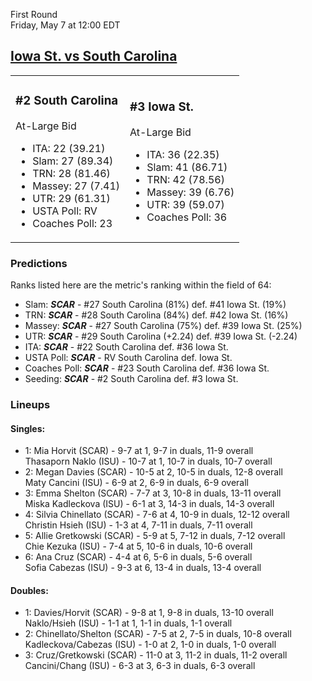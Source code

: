 First Round  
Friday, May 7 at 12:00 EDT
## [Iowa St. vs South Carolina](https://www.ncaa.com/game/5833669) 

<table><tr><td>  

### #2 South Carolina  

At-Large Bid  
- ITA: 22 (39.21)  
- Slam: 27 (89.34)  
- TRN: 28 (81.46)  
- Massey: 27 (7.41)  
- UTR: 29 (61.31)  
- USTA Poll: RV  
- Coaches Poll: 23  

</td><td>  

### #3 Iowa St.  

At-Large Bid  
- ITA: 36 (22.35)  
- Slam: 41 (86.71)  
- TRN: 42 (78.56)  
- Massey: 39 (6.76)  
- UTR: 39 (59.07)  
- Coaches Poll: 36  

</td></tr></table>  

 ### Predictions  

Ranks listed here are the metric's ranking within the field of 64:  
- Slam: ***SCAR*** - #27 South Carolina (81%) def. #41 Iowa St. (19%)  
- TRN: ***SCAR*** - #28 South Carolina (84%) def. #42 Iowa St. (16%)  
- Massey: ***SCAR*** - #27 South Carolina (75%) def. #39 Iowa St. (25%)  
- UTR: ***SCAR*** - #29 South Carolina (+2.24) def. #39 Iowa St. (-2.24)  
- ITA: ***SCAR*** - #22 South Carolina def. #36 Iowa St.  
- USTA Poll: ***SCAR*** - RV South Carolina def. Iowa St.  
- Coaches Poll: ***SCAR*** - #23 South Carolina def. #36 Iowa St.  
- Seeding: ***SCAR*** - #2 South Carolina def. #3 Iowa St.  

 ### Lineups  

 #### Singles:  
- 1: Mia Horvit (SCAR) - 9-7 at 1, 9-7 in duals, 11-9 overall  
    Thasaporn Naklo (ISU) - 10-7 at 1, 10-7 in duals, 10-7 overall  
- 2: Megan Davies (SCAR) - 10-5 at 2, 10-5 in duals, 12-8 overall  
    Maty Cancini (ISU) - 6-9 at 2, 6-9 in duals, 6-9 overall  
- 3: Emma Shelton (SCAR) - 7-7 at 3, 10-8 in duals, 13-11 overall  
    Miska Kadleckova (ISU) - 6-1 at 3, 14-3 in duals, 14-3 overall  
- 4: Silvia Chinellato (SCAR) - 7-6 at 4, 10-9 in duals, 12-12 overall  
    Christin Hsieh (ISU) - 1-3 at 4, 7-11 in duals, 7-11 overall  
- 5: Allie Gretkowski (SCAR) - 5-9 at 5, 7-12 in duals, 7-12 overall  
    Chie Kezuka (ISU) - 7-4 at 5, 10-6 in duals, 10-6 overall  
- 6: Ana Cruz (SCAR) - 4-4 at 6, 5-6 in duals, 5-6 overall  
    Sofia Cabezas (ISU) - 9-3 at 6, 13-4 in duals, 13-4 overall  

 #### Doubles:  
- 1: Davies/Horvit (SCAR) - 9-8 at 1, 9-8 in duals, 13-10 overall  
    Naklo/Hsieh (ISU) - 1-1 at 1, 1-1 in duals, 1-1 overall  
- 2: Chinellato/Shelton (SCAR) - 7-5 at 2, 7-5 in duals, 10-8 overall  
    Kadleckova/Cabezas (ISU) - 1-0 at 2, 1-0 in duals, 1-0 overall  
- 3: Cruz/Gretkowski (SCAR) - 11-0 at 3, 11-2 in duals, 11-2 overall  
    Cancini/Chang (ISU) - 6-3 at 3, 6-3 in duals, 6-3 overall  